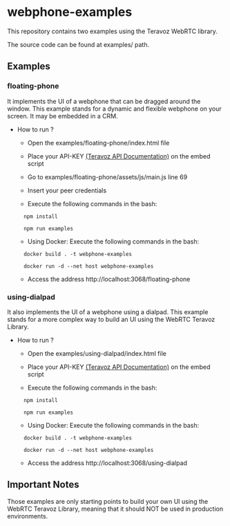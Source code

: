 # webphone-examples

This repository contains two examples using the Teravoz WebRTC library. 

The source code can be found at examples/ path.

## Examples

### floating-phone

It implements the UI of a webphone that can be dragged around the window. This example
stands for a dynamic and flexible webphone on your screen. It may be embedded in a CRM.

  * How to run ?

    - Open the examples/floating-phone/index.html file

    - Place your API-KEY [(Teravoz API Documentation)](https://developers.teravoz.com.br/#webrtc) on the embed script

    - Go to examples/floating-phone/assets/js/main.js line 69

    - Insert your peer credentials

    - Execute the following commands in the bash:

    ```shell
      npm install 

      npm run examples
    ```
  
    - Using Docker: Execute the following commands in the bash:

    ```shell
      docker build . -t webphone-examples

      docker run -d --net host webphone-examples
    ```

    - Access the address http://localhost:3068/floating-phone

### using-dialpad

It also implements the UI of a webphone using a dialpad. This example
stands for a more complex way to build an UI using the WebRTC Teravoz Library. 

  * How to run ?

    - Open the examples/using-dialpad/index.html file

    - Place your API-KEY [(Teravoz API Documentation)](https://developers.teravoz.com.br/#webrtc) on the embed script

    - Execute the following commands in the bash:

    ```shell
      npm install 

      npm run examples
    ```

    - Using Docker: Execute the following commands in the bash:

    ```shell
      docker build . -t webphone-examples

      docker run -d --net host webphone-examples
    ```

    - Access the address http://localhost:3068/using-dialpad

## Important Notes

Those examples are only starting points to build your own UI using the WebRTC Teravoz Library, meaning that it should NOT be used in production environments.



